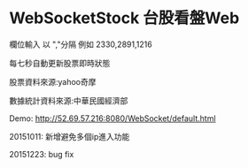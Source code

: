 # WebSocketStock 台股看盤Web

欄位輸入 以 ","分隔 例如 2330,2891,1216

每七秒自動更新股票即時狀態

股票資料來源:yahoo奇摩

數據統計資料來源:中華民國經濟部

Demo: http://52.69.57.216:8080/WebSocket/default.html


20151011: 新增避免多個ip進入功能

20151223: bug fix
